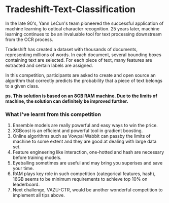 Tradeshift-Text-Classification
==============================

In the late 90's, Yann LeCun's team pioneered the successful application of machine learning to optical character recognition. 25 years later, machine learning continues to be an invaluable tool for text processing downstream from the OCR process.

Tradeshift has created a dataset with thousands of documents, representing millions of words. In each document, several bounding boxes containing text are selected. For each piece of text, many features are extracted and certain labels are assigned.

In this competition, participants are asked to create and open source an algorithm that correctly predicts the probability that a piece of text belongs to a given class.

<b>ps. This solution is based on an 8GB RAM machine. Due to the limits of machine, the solution can definitely be improved further. </b>

### What I've learnt from this competition ###
1. Ensemble models are really powerful and easy ways to win the price.
2. XGBoost is an efficient and powerful tool in gradient boosting.
3. Online algorithms such as Vowpal Wabbit can passby the limits of machine to some extent and they are good at dealing with large data set. 
4. Feature engineering like interaction, one-hotted and hash are necessary before training models.
5. Eyeballing sometimes are useful and may bring you superises and save your time.
6. RAM plays key role in such competition (categorical features, hash), 16GB seems to be minimum requirements to achieve top 10% on leaderboard. 
7. Next challenge, VAZU-CTR, would be another wonderful competition to implement all tips above. 
